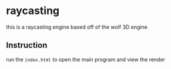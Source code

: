 # raycasting
this is a raycasting engine based off of the wolf 3D engine

## Instruction 
run the ```index.html``` to open the main program and view the render
